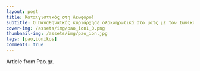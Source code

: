 ```yaml
---
layout: post
title: Καταιγιστικός στη Λεωφόρο!
subtitle: Ο Παναθηναϊκός κυριάρχησε ολοκληρωτικά στο ματς με τον Ιωνικό επικρατώντας 4-1
cover-img: /assets/img/pao_ion1_0.png
thumbnail-img: /assets/img/pao_ion.jpg
tags: [pao,ionikos]
comments: true
---
```

Article from Pao.gr.
